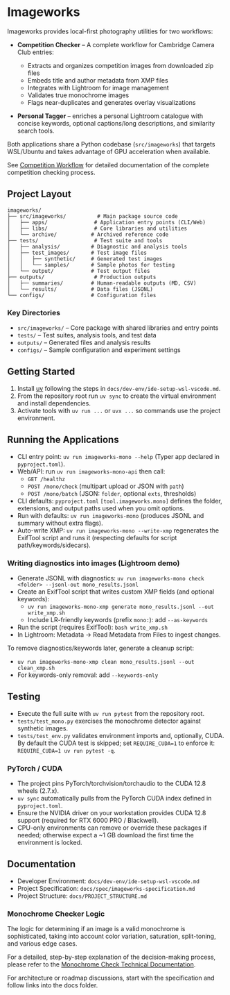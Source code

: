 # Imageworks

Imageworks provides local-first photography utilities for two workflows:

- **Competition Checker** – A complete workflow for Cambridge Camera Club entries:
  - Extracts and organizes competition images from downloaded zip files
  - Embeds title and author metadata from XMP files
  - Integrates with Lightroom for image management
  - Validates true monochrome images
  - Flags near-duplicates and generates overlay visualizations

- **Personal Tagger** – enriches a personal Lightroom catalogue with concise keywords, optional captions/long descriptions, and similarity search tools.

Both applications share a Python codebase (`src/imageworks`) that targets WSL/Ubuntu and takes advantage of GPU acceleration when available.

See [Competition Workflow](docs/COMPETITION_WORKFLOW.md) for detailed documentation of the complete competition checking process.

## Project Layout

```
imageworks/
├── src/imageworks/          # Main package source code
│   ├── apps/               # Application entry points (CLI/Web)
│   ├── libs/               # Core libraries and utilities
│   └── archive/           # Archived reference code
├── tests/                  # Test suite and tools
│   ├── analysis/          # Diagnostic and analysis tools
│   ├── test_images/       # Test image files
│   │   ├── synthetic/     # Generated test images
│   │   └── samples/       # Sample photos for testing
│   └── output/            # Test output files
├── outputs/                # Production outputs
│   ├── summaries/         # Human-readable outputs (MD, CSV)
│   └── results/           # Data files (JSONL)
└── configs/               # Configuration files
```

### Key Directories

- `src/imageworks/` – Core package with shared libraries and entry points
- `tests/` – Test suites, analysis tools, and test data
- `outputs/` – Generated files and analysis results
- `configs/` – Sample configuration and experiment settings

## Getting Started
1. Install [uv](https://docs.astral.sh/uv/) following the steps in `docs/dev-env/ide-setup-wsl-vscode.md`.
2. From the repository root run `uv sync` to create the virtual environment and install dependencies.
3. Activate tools with `uv run ...` or `uvx ...` so commands use the project environment.

## Running the Applications
- CLI entry point: `uv run imageworks-mono --help` (Typer app declared in `pyproject.toml`).
- Web/API: run `uv run imageworks-mono-api` then call:
  - `GET /healthz`
  - `POST /mono/check` (multipart upload or JSON with `path`)
  - `POST /mono/batch` (JSON: `folder`, optional `exts`, thresholds)
- CLI defaults: `pyproject.toml` `[tool.imageworks.mono]` defines the folder, extensions, and output paths used when you omit options.
- Run with defaults: `uv run imageworks-mono` (produces JSONL and summary without extra flags).
- Auto-write XMP: `uv run imageworks-mono --write-xmp` regenerates the ExifTool script and runs it (respecting defaults for script path/keywords/sidecars).

### Writing diagnostics into images (Lightroom demo)
- Generate JSONL with diagnostics: `uv run imageworks-mono check <folder> --jsonl-out mono_results.jsonl`
- Create an ExifTool script that writes custom XMP fields (and optional keywords):
  - `uv run imageworks-mono-xmp generate mono_results.jsonl --out write_xmp.sh`
  - Include LR-friendly keywords (prefix `mono:`): add `--as-keywords`
- Run the script (requires ExifTool): `bash write_xmp.sh`
- In Lightroom: Metadata → Read Metadata from Files to ingest changes.

To remove diagnostics/keywords later, generate a cleanup script:
- `uv run imageworks-mono-xmp clean mono_results.jsonl --out clean_xmp.sh`
- For keywords-only removal: add `--keywords-only`

## Testing
- Execute the full suite with `uv run pytest` from the repository root.
- `tests/test_mono.py` exercises the monochrome detector against synthetic images.
- `tests/test_env.py` validates environment imports and, optionally, CUDA. By default the CUDA test is skipped; set `REQUIRE_CUDA=1` to enforce it: `REQUIRE_CUDA=1 uv run pytest -q`.

### PyTorch / CUDA
- The project pins PyTorch/torchvision/torchaudio to the CUDA 12.8 wheels (2.7.x).
- `uv sync` automatically pulls from the PyTorch CUDA index defined in `pyproject.toml`.
- Ensure the NVIDIA driver on your workstation provides CUDA 12.8 support (required for RTX 6000 PRO / Blackwell).
- CPU-only environments can remove or override these packages if needed; otherwise expect a ~1 GB download the first time the environment is locked.

## Documentation
- Developer Environment: `docs/dev-env/ide-setup-wsl-vscode.md`
- Project Specification: `docs/spec/imageworks-specification.md`
- Project Structure: `docs/PROJECT_STRUCTURE.md`

### Monochrome Checker Logic

The logic for determining if an image is a valid monochrome is sophisticated, taking into account color variation, saturation, split-toning, and various edge cases.

For a detailed, step-by-step explanation of the decision-making process, please refer to the [Monochrome Check Technical Documentation](./docs/monochrome-technical.md).

For architecture or roadmap discussions, start with the specification and follow links into the docs folder.
